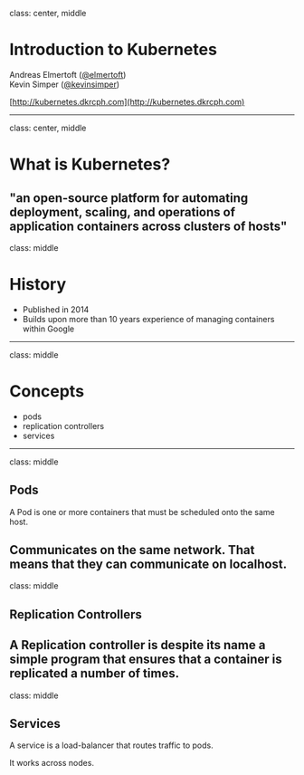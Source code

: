 class: center, middle
# Introduction to Kubernetes

Andreas Elmertoft ([@elmertoft](https://twitter.com/elmertoft))  
Kevin Simper ([@kevinsimper](https://twitter.com/kevinsimper))

[http://kubernetes.dkrcph.com](http://kubernetes.dkrcph.com)

---
class: center, middle
# What is Kubernetes?
"an open-source platform for automating deployment, scaling, and operations of application containers across clusters of hosts"
---
class: middle
# History

- Published in 2014
- Builds upon more than 10 years experience of managing containers within Google 
---
class: middle
# Concepts

- pods
- replication controllers
- services
---
class: middle
## Pods

A Pod is one or more containers that must be scheduled onto the same host.

Communicates on the same network. That means that they can communicate on localhost.
---
class: middle
## Replication Controllers 

A Replication controller is despite its name a simple program that ensures that a container is replicated a number of times.
---
class: middle
## Services

A service is a load-balancer that routes traffic to pods.

It works across nodes.

